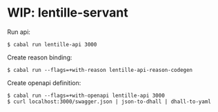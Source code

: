 # WIP: lentille-servant

Run api:

```ShellSession
$ cabal run lentille-api 3000
```

Create reason binding:

```ShellSession
$ cabal run --flags=+with-reason lentille-api-reason-codegen
```

Create openapi definition:

```ShellSession
$ cabal run --flags=+with-openapi lentille-api 3000
$ curl localhost:3000/swagger.json | json-to-dhall | dhall-to-yaml
```
